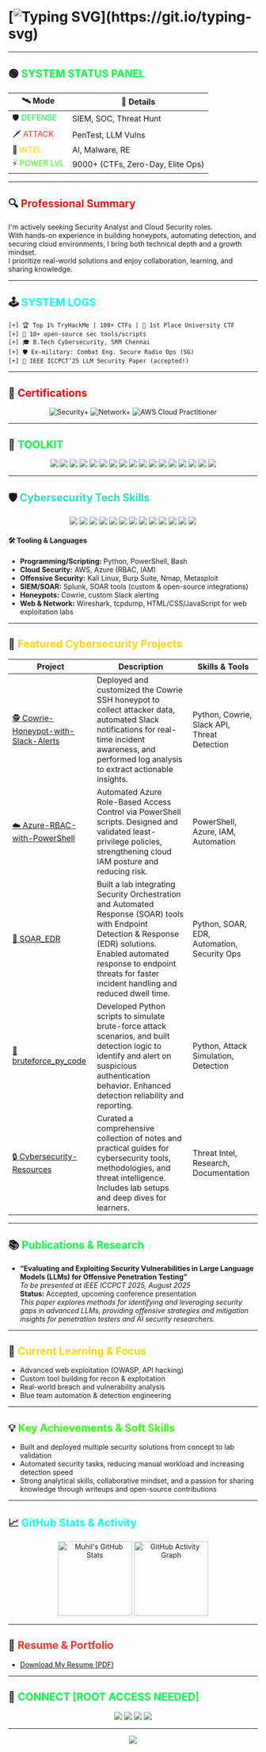# [![Typing SVG](https://readme-typing-svg.demolab.com?font=Fira+Code&pause=1000&color=F71606&width=600&lines=%F0%9F%94%91+root%40muhil%3A~%23+echo+%F0%9F%91%8B+Hi%2C+I'm+Muhil+%7C+CyberOps+in+Progress...;ACCESS+LOGGED+%7C+Welcome+to+the+Cyber+Matrix!)](https://git.io/typing-svg)

---

## 🟢 <span style="color:#00FF41">SYSTEM STATUS PANEL</span>

| 🛰️ **Mode**      | 🚦 **Details**                         |
|-------------------|----------------------------------------|
| 🛡️ <span style="color:#00FF41">DEFENSE</span>   | SIEM, SOC, Threat Hunt             |
| 🗡️ <span style="color:#FF3131">ATTACK</span>    | PenTest, LLM Vulns                 |
| 🧠 <span style="color:#FFD600">INTEL</span>     | AI, Malware, RE                    |
| ⚡ <span style="color:#39FF14">POWER LVL</span> | 9000+ (CTFs, Zero-Day, Elite Ops)  |

---

## 🔍 <span style="color:#F71606">Professional Summary</span>

I'm actively seeking Security Analyst and Cloud Security roles.  
With hands-on experience in building honeypots, automating detection, and securing cloud environments, I bring both technical depth and a growth mindset.  
I prioritize real-world solutions and enjoy collaboration, learning, and sharing knowledge.

---

## 🕹️ <span style="color:#00FFF7">SYSTEM LOGS</span>

```
[+] 🏆 Top 1% TryHackMe | 100+ CTFs | 🥇 1st Place University CTF
[+] 🤖 10+ open-source sec tools/scripts
[+] 🎓 B.Tech Cybersecurity, SRM Chennai
[+] 🛡️ Ex-military: Combat Eng. Secure Radio Ops (SG)
[+] 📜 IEEE ICCPCT’25 LLM Security Paper (accepted!)
```

---

## 🧾 <span style="color:#F80000">Certifications</span>

<p align="center">
  <img src="https://img.shields.io/badge/CompTIA%20Security%2B-%F0%9F%94%92%20Certified-F80000?style=for-the-badge&logo=comptia&logoColor=white" alt="Security+">
  <img src="https://img.shields.io/badge/CompTIA%20Network%2B-%F0%9F%94%92%20Certified-F80000?style=for-the-badge&logo=comptia&logoColor=white" alt="Network+">
  <img src="https://img.shields.io/badge/AWS%20Cloud%20Practitioner-%F0%9F%9A%80%20Certified-FF9900?style=for-the-badge&logo=amazonaws&logoColor=white" alt="AWS Cloud Practitioner">
</p>

---

## 🧬 <span style="color:#00FF41">TOOLKIT</span>

<p align="center">
  <img src="https://img.shields.io/badge/Python-%F0%9F%94%A5-151515?style=for-the-badge&logo=python&logoColor=00FF41"/>
  <img src="https://img.shields.io/badge/Bash-%F0%9F%94%A5-151515?style=for-the-badge&logo=gnu-bash&logoColor=00FF41"/>
  <img src="https://img.shields.io/badge/PowerShell-%F0%9F%94%A5-151515?style=for-the-badge&logo=powershell&logoColor=00FF41"/>
  <img src="https://img.shields.io/badge/C++-%F0%9F%94%A5-151515?style=for-the-badge&logo=c%2B%2B&logoColor=00FF41"/>
  <img src="https://img.shields.io/badge/Wireshark-%F0%9F%94%A5-151515?style=for-the-badge&logo=wireshark&logoColor=00FF41"/>
  <img src="https://img.shields.io/badge/Burp_Suite-%F0%9F%94%A5-151515?style=for-the-badge&logo=burpsuite&logoColor=FF3131"/>
  <img src="https://img.shields.io/badge/Metasploit-%F0%9F%94%A5-151515?style=for-the-badge&logo=metasploit&logoColor=00FF41"/>
  <img src="https://img.shields.io/badge/Nmap-%F0%9F%94%A5-151515?style=for-the-badge&logo=nmap&logoColor=00FF41"/>
  <img src="https://img.shields.io/badge/Wazuh-%F0%9F%94%A5-151515?style=for-the-badge&logo=wazuh&logoColor=00FF41"/>
  <img src="https://img.shields.io/badge/Kali_Linux-%F0%9F%94%A5-151515?style=for-the-badge&logo=kalilinux&logoColor=00FF41"/>
  <img src="https://img.shields.io/badge/Ubuntu-%F0%9F%94%A5-151515?style=for-the-badge&logo=ubuntu&logoColor=FF6C00"/>
  <img src="https://img.shields.io/badge/Windows-%F0%9F%94%A5-151515?style=for-the-badge&logo=windows&logoColor=00ADEF"/>
  <img src="https://img.shields.io/badge/AWS-%F0%9F%9A%80-151515?style=for-the-badge&logo=amazon-aws&logoColor=FF9900"/>
  <img src="https://img.shields.io/badge/Azure-%F0%9F%9A%80-151515?style=for-the-badge&logo=microsoft-azure&logoColor=00ADEF"/>
  <img src="https://img.shields.io/badge/Splunk-%F0%9F%94%A5-151515?style=for-the-badge&logo=splunk&logoColor=00FF41"/>
  <img src="https://img.shields.io/badge/Cowrie-%F0%9F%94%A5-151515?style=for-the-badge&logo=honeypot&logoColor=00FF41"/>
  <img src="https://img.shields.io/badge/SOAR-%F0%9F%94%A5-151515?style=for-the-badge&logo=automation&logoColor=00FF41"/>
</p>

---

## 🛡️ <span style="color:#27E1C1">Cybersecurity Tech Skills</span>

<p align="center">
  <img src="https://img.shields.io/badge/Penetration%20Testing-%F0%9F%92%BB-informational?style=for-the-badge&color=00FF41"/>
  <img src="https://img.shields.io/badge/Red%20Team%20Ops-%F0%9F%94%BB-informational?style=for-the-badge&color=FF3131"/>
  <img src="https://img.shields.io/badge/Web%20%26%20API%20Exploitation-%F0%9F%92%BE-informational?style=for-the-badge&color=FFD600"/>
  <img src="https://img.shields.io/badge/Malware%20Analysis-%F0%9F%92%80-informational?style=for-the-badge&color=00ADEF"/>
  <img src="https://img.shields.io/badge/CTF%20Writeups-%F0%9F%8C%90-informational?style=for-the-badge&color=39FF14"/>
  <img src="https://img.shields.io/badge/Network%20Security-%F0%9F%94%A7-informational?style=for-the-badge&color=00CED1"/>
  <img src="https://img.shields.io/badge/Privilege%20Escalation-%F0%9F%94%92-informational?style=for-the-badge&color=FF3131"/>
  <img src="https://img.shields.io/badge/Cloud%20Security-%F0%9F%9A%80-informational?style=for-the-badge&color=00FF41"/>
  <img src="https://img.shields.io/badge/SIEM%20%26%20SOAR-%F0%9F%94%8A-informational?style=for-the-badge&color=FFD600"/>
  <img src="https://img.shields.io/badge/Incident%20Response-%F0%9F%94%A5-informational?style=for-the-badge&color=F71606"/>
  <img src="https://img.shields.io/badge/Threat%20Detection-%F0%9F%94%A5-informational?style=for-the-badge&color=00FF41"/>
  <img src="https://img.shields.io/badge/Blue%20Team%20Ops-%F0%9F%94%96-informational?style=for-the-badge&color=00CED1"/>
  <img src="https://img.shields.io/badge/Automation%20%26%20Scripting-%F0%9F%A7%A1-informational?style=for-the-badge&color=00FF41"/>
</p>

#### 🛠️ Tooling & Languages

- **Programming/Scripting:** Python, PowerShell, Bash
- **Cloud Security:** AWS, Azure (RBAC, IAM)
- **Offensive Security:** Kali Linux, Burp Suite, Nmap, Metasploit
- **SIEM/SOAR:** Splunk, SOAR tools (custom & open-source integrations)
- **Honeypots:** Cowrie, custom Slack alerting
- **Web & Network:** Wireshark, tcpdump, HTML/CSS/JavaScript for web exploitation labs

---

## 🚀 <span style="color:#FFD600">Featured Cybersecurity Projects</span>

| Project                                                                                 | Description                                                                                                                                                   | Skills & Tools                               |
|-----------------------------------------------------------------------------------------|---------------------------------------------------------------------------------------------------------------------------------------------------------------|----------------------------------------------|
| [🕵️ Cowrie-Honeypot-with-Slack-Alerts](https://github.com/stag-nant/Cowrie-Honeypot-with-Slack-Alerts) | Deployed and customized the Cowrie SSH honeypot to collect attacker data, automated Slack notifications for real-time incident awareness, and performed log analysis to extract actionable insights. | Python, Cowrie, Slack API, Threat Detection  |
| [☁️ Azure-RBAC-with-PowerShell](https://github.com/stag-nant/Azure-RBAC-with-PowerShell) | Automated Azure Role-Based Access Control via PowerShell scripts. Designed and validated least-privilege policies, strengthening cloud IAM posture and reducing risk.                         | PowerShell, Azure, IAM, Automation           |
| [🔗 SOAR_EDR](https://github.com/stag-nant/SOAR_EDR)                                    | Built a lab integrating Security Orchestration and Automated Response (SOAR) tools with Endpoint Detection & Response (EDR) solutions. Enabled automated response to endpoint threats for faster incident handling and reduced dwell time. | Python, SOAR, EDR, Automation, Security Ops  |
| [🐍 bruteforce_py_code](https://github.com/stag-nant/bruteforce_py_code)                | Developed Python scripts to simulate brute-force attack scenarios, and built detection logic to identify and alert on suspicious authentication behavior. Enhanced detection reliability and reporting. | Python, Attack Simulation, Detection         |
| [🔒 Cybersecurity-Resources](https://github.com/stag-nant/Cybersecurity-Resources)       | Curated a comprehensive collection of notes and practical guides for cybersecurity tools, methodologies, and threat intelligence. Includes lab setups and deep dives for learners.           | Threat Intel, Research, Documentation        |

---

## 📚 <span style="color:#00FF41">Publications & Research</span>

- **“Evaluating and Exploiting Security Vulnerabilities in Large Language Models (LLMs) for Offensive Penetration Testing”**  
  *To be presented at IEEE ICCPCT 2025, August 2025*  
  **Status:** Accepted, upcoming conference presentation  
  *This paper explores methods for identifying and leveraging security gaps in advanced LLMs, providing offensive strategies and mitigation insights for penetration testers and AI security researchers.*

---

## 🌱 <span style="color:#FFD600">Current Learning & Focus</span>

- Advanced web exploitation (OWASP, API hacking)
- Custom tool building for recon & exploitation
- Real-world breach and vulnerability analysis
- Blue team automation & detection engineering

---

## 💡 <span style="color:#39FF14">Key Achievements & Soft Skills</span>

- Built and deployed multiple security solutions from concept to lab validation
- Automated security tasks, reducing manual workload and increasing detection speed
- Strong analytical skills, collaborative mindset, and a passion for sharing knowledge through writeups and open-source contributions

---

## 📈 <span style="color:#00FFF7">GitHub Stats & Activity</span>

<p align="center">
  <img src="https://github-readme-stats.vercel.app/api?username=stag-nant&show_icons=true&theme=radical" alt="Muhil's GitHub Stats" height="150"/>
  <img src="https://github-readme-activity-graph.vercel.app/graph?username=stag-nant&theme=redical" alt="GitHub Activity Graph" height="150"/>
</p>

---

## 📄 <span style="color:#FF3131">Resume & Portfolio</span>

- [Download My Resume (PDF)](https://github.com/stag-nant/stag-nant/raw/main/RESUME_LATEST.pdf)

---

## 🖤 <span style="color:#00FF41">CONNECT [ROOT ACCESS NEEDED]</span>

<p align="center">
  <a href="https://www.linkedin.com/in/muhilm"><img src="https://img.shields.io/badge/LinkedIn-0A66C2?style=for-the-badge&logo=linkedin&logoColor=white"></a>
  <a href="mailto:muhilm6@gmail.com"><img src="https://img.shields.io/badge/Email-EA4335?style=for-the-badge&logo=gmail&logoColor=white"></a>
  <a href="https://tryhackme.com/p/lasthacker"><img src="https://img.shields.io/badge/TryHackMe-lasthacker-red?style=for-the-badge&logo=tryhackme&logoColor=white"></a>
  <a href="https://github.com/stag-nant/stag-nant/raw/main/RESUME_LATEST.pdf"><img src="https://img.shields.io/badge/Resume-PDF-00FF41?style=for-the-badge&logo=readthedocs&logoColor=white"></a>
</p>

---

<p align="center">
  <img src="https://capsule-render.vercel.app/api?type=rect&text=SESSION%20TERMINATED%20%F0%9F%94%92&fontColor=00FF41&color=151515&height=90"/>
</p>

<!--
# 🕵️ HACKER EASTER EGG:
# If you found this, you are one of us.
-->
